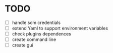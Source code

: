 
TODO
====

- [ ] handle scm credentials
- [ ] extend Yaml to support environment variables
- [ ] check plugins dependences
- [ ] create command line
- [ ] create gui
